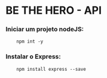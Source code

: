 # BE THE HERO - API

### Iniciar um projeto nodeJS:
```
    npm int -y
```

### Instalar o Express:
```
    npm install express --save
```
